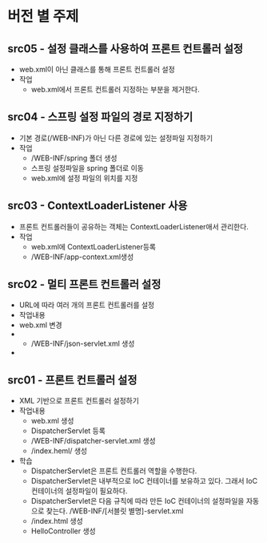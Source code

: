 # 버전 별 주제

## src05 - 설정 클래스를 사용하여 프론트 컨트롤러 설정
- web.xml이 아닌 클래스를 통해 프론트 컨트롤러 설정
- 작업
  - web.xml에서 프론트 컨트롤러 지정하는 부분을 제거한다.

## src04 - 스프링 설정 파일의 경로 지정하기
- 기본 경로(/WEB-INF)가 아닌 다른 경로에 있는 설정파일 지정하기
- 작업
  - /WEB-INF/spring 폴더 생성 
  - 스프링 설정파일을 spring 폴더로 이동
  - web.xml에 설정 파일의 위치를 지정


## src03 - ContextLoaderListener 사용
- 프론트 컨트롤러들이 공유하는 객체는 ContextLoaderListener애서 관리한다.
- 작업
  - web.xml에 ContextLoaderListener등록
  - /WEB-INF/app-context.xml생성
  
## src02 - 멀티 프론트 컨트롤러 설정
- URL에 따라 여러 개의 프론트 컨트롤러를 설정
- 작업내용
- web.xml 변경
- - /WEB-INF/json-servlet.xml 생성
- 

## src01 - 프론트 컨트롤러 설정
- XML 기반으로 프론트 컨트롤러 설정하기
- 작업내용
  - web.xml 생성
  - DispatcherServlet 등록
  - /WEB-INF/dispatcher-servlet.xml 생성
  - /index.heml/ 생성
- 학습
  - DispatcherServlet은 프론트 컨트롤러 역할을 수행한다.
  - DispatcherServlet은 내부적으로 IoC 컨테이너를 보유하고 있다.
   그래서 IoC 컨테이너의 설정파일이 필요하다.
  - DispatcherServlet은 다음 규칙에 따라 만든 IoC 컨테이너의 설정파일을 자동으로 찾는다.
        /WEB-INF/[서블릿 별명]-servlet.xml
  - /index.html 생성
  - HelloController 생성